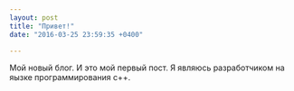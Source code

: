 ```yaml
---
layout: post
title: "Привет!"
date: "2016-03-25 23:59:35 +0400"

---
```


Мой новый блог. И это мой первый пост. Я являюсь разработчиком на яызке программирования c++.
